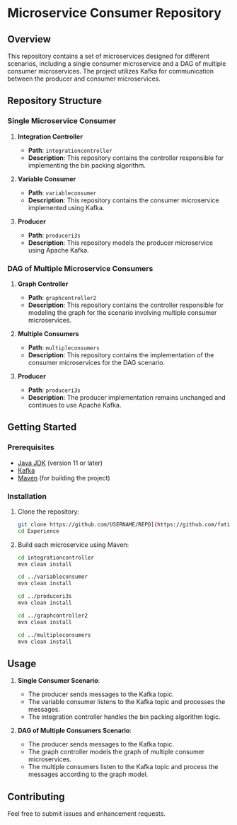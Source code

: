 # Microservice Consumer Repository

## Overview

This repository contains a set of microservices designed for different scenarios, including a single consumer microservice and a DAG of multiple consumer microservices. The project utilizes Kafka for communication between the producer and consumer microservices.

## Repository Structure

### Single Microservice Consumer

1. **Integration Controller**
   - **Path**: `integrationcontroller`
   - **Description**: This repository contains the controller responsible for implementing the bin packing algorithm.

2. **Variable Consumer**
   - **Path**: `variableconsumer`
   - **Description**: This repository contains the consumer microservice implemented using Kafka.

3. **Producer**
   - **Path**: `produceri3s`
   - **Description**: This repository models the producer microservice using Apache Kafka.

### DAG of Multiple Microservice Consumers

1. **Graph Controller**
   - **Path**: `graphcontroller2`
   - **Description**: This repository contains the controller responsible for modeling the graph for the scenario involving multiple consumer microservices.

2. **Multiple Consumers**
   - **Path**: `multipleconsumers`
   - **Description**: This repository contains the implementation of the consumer microservices for the DAG scenario.

3. **Producer**
   - **Path**: `produceri3s`
   - **Description**: The producer implementation remains unchanged and continues to use Apache Kafka.

## Getting Started

### Prerequisites

- [Java JDK](https://www.oracle.com/java/technologies/javase-jdk11-downloads.html) (version 11 or later)
- [Kafka](https://kafka.apache.org/)
- [Maven](https://maven.apache.org/) (for building the project)

### Installation

1. Clone the repository:
    ```sh
    git clone https://github.com/USERNAME/REPO](https://github.com/fatimazahraelaaziz/Experience.git
    cd Experience
    ```

2. Build each microservice using Maven:
    ```sh
    cd integrationcontroller
    mvn clean install

    cd ../variableconsumer
    mvn clean install

    cd ../produceri3s
    mvn clean install

    cd ../graphcontroller2
    mvn clean install

    cd ../multipleconsumers
    mvn clean install
    ```


## Usage

1. **Single Consumer Scenario**:
    - The producer sends messages to the Kafka topic.
    - The variable consumer listens to the Kafka topic and processes the messages.
    - The integration controller handles the bin packing algorithm logic.

2. **DAG of Multiple Consumers Scenario**:
    - The producer sends messages to the Kafka topic.
    - The graph controller models the graph of multiple consumer microservices.
    - The multiple consumers listen to the Kafka topic and process the messages according to the graph model.

## Contributing

Feel free to submit issues and enhancement requests.

